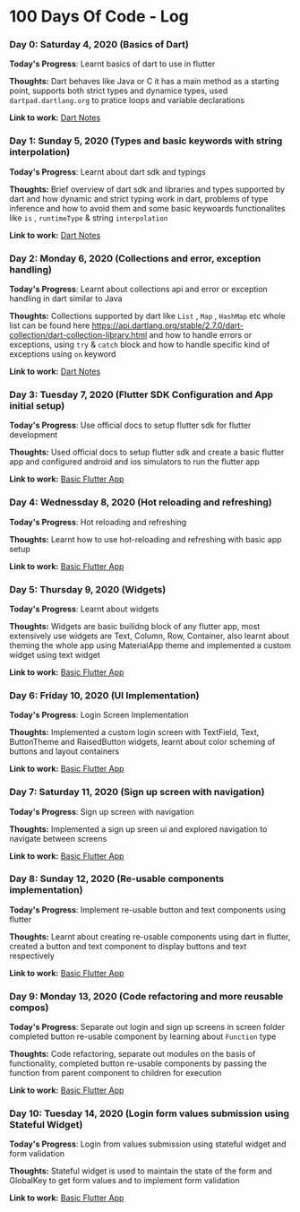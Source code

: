 # 100 Days Of Code - Log

### Day 0: Saturday 4, 2020 (Basics of Dart)

<!-- ##### (delete me or comment me out) -->

**Today's Progress**: Learnt basics of dart to use in flutter

**Thoughts:** Dart behaves like Java or C it has a main method as a starting point, supports both strict types and dynamice types, used `dartpad.dartlang.org` to pratice loops and variable declarations

**Link to work:** [Dart Notes](https://github.com/MuhammadSaadQadeer/Learning-Flutter/blob/master/NOTES.md)

### Day 1: Sunday 5, 2020 (Types and basic keywords with string interpolation)

<!-- ##### (delete me or comment me out) -->

**Today's Progress**: Learnt about dart sdk and typings

**Thoughts:** Brief overview of dart sdk and libraries and types supported by dart and how dynamic and strict typing work in dart, problems of type inference and how to avoid them and some basic keywoards functionalites like `is` , `runtimeType` & string `interpolation`

**Link to work:** [Dart Notes](https://github.com/MuhammadSaadQadeer/Learning-Flutter/blob/master/NOTES.md)

### Day 2: Monday 6, 2020 (Collections and error, exception handling)

<!-- ##### (delete me or comment me out) -->

**Today's Progress**: Learnt about collections api and error or exception handling in dart similar to Java

**Thoughts:** Collections supported by dart like `List` , `Map` , `HashMap` etc whole list can be found here https://api.dartlang.org/stable/2.7.0/dart-collection/dart-collection-library.html and how to handle errors or exceptions, using `try` & `catch` block and how to handle specific kind of exceptions using `on` keyword

**Link to work:** [Dart Notes](https://github.com/MuhammadSaadQadeer/Learning-Flutter/blob/master/NOTES.md)

### Day 3: Tuesday 7, 2020 (Flutter SDK Configuration and App initial setup)

<!-- ##### (delete me or comment me out) -->

**Today's Progress**: Use official docs to setup flutter sdk for flutter development

**Thoughts:** Used official docs to setup flutter sdk and create a basic flutter app and configured android and ios simulators to run the flutter app

**Link to work:** [Basic Flutter App](https://github.com/MuhammadSaadQadeer/Learning-Flutter/tree/master/my_first_app)

### Day 4: Wednessday 8, 2020 (Hot reloading and refreshing)

<!-- ##### (delete me or comment me out) -->

**Today's Progress**: Hot reloading and refreshing

**Thoughts:** Learnt how to use hot-reloading and refreshing with basic app setup

**Link to work:** [Basic Flutter App](https://github.com/MuhammadSaadQadeer/Learning-Flutter/tree/master/my_first_app)

### Day 5: Thursday 9, 2020 (Widgets)

<!-- ##### (delete me or comment me out) -->

**Today's Progress**: Learnt about widgets

**Thoughts:** Widgets are basic builidng block of any flutter app, most extensively use widgets are Text, Column, Row, Container, also learnt about theming the whole app using MaterialApp theme and implemented a custom widget using text widget

**Link to work:** [Basic Flutter App](https://github.com/MuhammadSaadQadeer/Learning-Flutter/tree/master/my_first_app)

### Day 6: Friday 10, 2020 (UI Implementation)

<!-- ##### (delete me or comment me out) -->

**Today's Progress**: Login Screen Implementation

**Thoughts:** Implemented a custom login screen with TextField, Text, ButtonTheme and RaisedButton widgets, learnt about color scheming of buttons and layout containers

**Link to work:** [Basic Flutter App](https://github.com/MuhammadSaadQadeer/Learning-Flutter/tree/master/my_first_app)

### Day 7: Saturday 11, 2020 (Sign up screen with navigation)

<!-- ##### (delete me or comment me out) -->

**Today's Progress**: Sign up screen with navigation

**Thoughts:** Implemented a sign up sreen ui and explored navigation to navigate between screens

**Link to work:** [Basic Flutter App](https://github.com/MuhammadSaadQadeer/Learning-Flutter/tree/master/my_first_app)

### Day 8: Sunday 12, 2020 (Re-usable components implementation)

<!-- ##### (delete me or comment me out) -->

**Today's Progress**: Implement re-usable button and text components using flutter

**Thoughts:** Learnt about creating re-usable components using dart in flutter, created a button and text component to display buttons and text respectively

**Link to work:** [Basic Flutter App](https://github.com/MuhammadSaadQadeer/Learning-Flutter/tree/master/my_first_app)

### Day 9: Monday 13, 2020 (Code refactoring and more reusable compos)

<!-- ##### (delete me or comment me out) -->

**Today's Progress**: Separate out login and sign up screens in screen folder completed button re-usable component by learning about `Function` type

**Thoughts:** Code refactoring, separate out modules on the basis of functionality, completed button re-usable components by passing the function from parent component to children for execution

**Link to work:** [Basic Flutter App](https://github.com/MuhammadSaadQadeer/Learning-Flutter/tree/master/my_first_app)

### Day 10: Tuesday 14, 2020 (Login form values submission using Stateful Widget)

<!-- ##### (delete me or comment me out) -->

**Today's Progress**: Login from values submission using stateful widget and form validation

**Thoughts:** Stateful widget is used to maintain the state of the form and GlobalKey<FormState> to get form values and to implement form validation

**Link to work:** [Basic Flutter App](https://github.com/MuhammadSaadQadeer/Learning-Flutter/tree/master/my_first_app)
